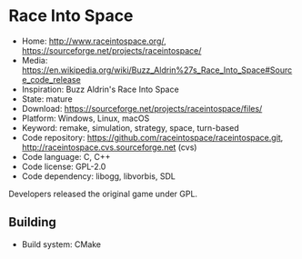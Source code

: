 # Race Into Space

- Home: http://www.raceintospace.org/, https://sourceforge.net/projects/raceintospace/
- Media: https://en.wikipedia.org/wiki/Buzz_Aldrin%27s_Race_Into_Space#Source_code_release
- Inspiration: Buzz Aldrin's Race Into Space
- State: mature
- Download: https://sourceforge.net/projects/raceintospace/files/
- Platform: Windows, Linux, macOS
- Keyword: remake, simulation, strategy, space, turn-based
- Code repository: https://github.com/raceintospace/raceintospace.git, http://raceintospace.cvs.sourceforge.net (cvs)
- Code language: C, C++
- Code license: GPL-2.0
- Code dependency: libogg, libvorbis, SDL

Developers released the original game under GPL.

## Building

- Build system: CMake
